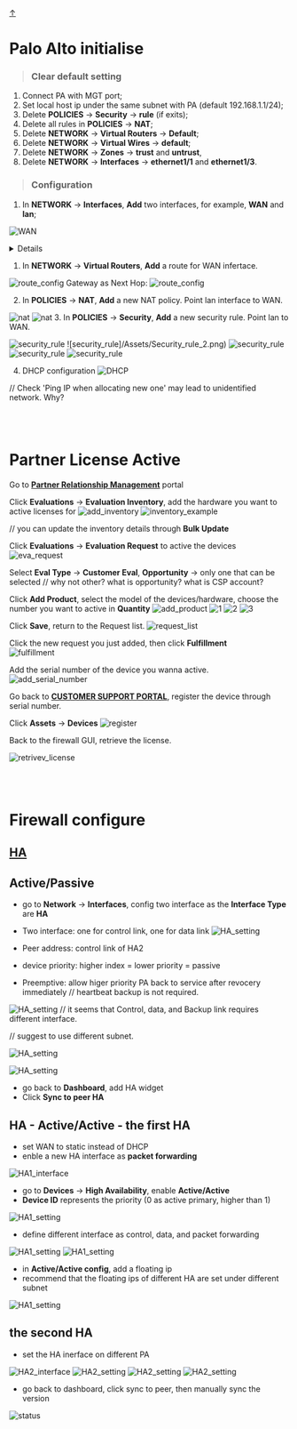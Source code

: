 <link href="style.css" rel="stylesheet"></link>

<a class="top-link hide" href="#top">↑</a>
<a name="top"></a>

# Palo Alto initialise
> ### **Clear default setting**
1. Connect PA with MGT port;
2. Set local host ip under the same subnet with PA (default 192.168.1.1/24);
3. Delete **POLICIES** -> **Security** -> **rule** (if exits);
4. Delete all rules in **POLICIES** -> **NAT**;
5. Delete **NETWORK** -> **Virtual Routers** -> **Default**;
6. Delete **NETWORK** -> **Virtual Wires** -> **default**;
7. Delete **NETWORK** -> **Zones** -> **trust** and **untrust**,
8. Delete **NETWORK** -> **Interfaces** -> **ethernet1/1** and **ethernet1/3**.

> ### **Configuration**
1. In **NETWORK** -> **Interfaces**, **Add** two interfaces, for example, **WAN** and **lan**;

![WAN](/Assets/WAN_interface.png)
<details>

> Both Interface type: Layer 3;\
> set up security zone for each interface (layer 3)\
> WAN_security_zone:\
![WAN_security_zone](/Assets/WAN.png)
> lan_security_zone:\
![lan_security_zone](/Assets/lan.png)
<g>//just click Security zone and clike OK to create</g>
![create_zone](/Assets/create_zone.png)
</details>

1. In **NETWORK** -> **Virtual Routers**, **Add** a route for WAN infertace.

![route_config](/Assets/Route_set_1.png)
Gateway as Next Hop:
![route_config](/Assets/Route_set_2.png)


2. In **POLICIES** -> **NAT**, **Add** a new NAT policy.  Point lan interface to WAN.

![nat](/Assets/NAT.png)
![nat](/Assets/NAT_1.png)
3. In **POLICIES** -> **Security**, **Add** a new security rule. Point lan to WAN.  

![security_rule](/Assets/Security_rule_1.png)
![security_rule]/Assets/Security_rule_2.png)
![security_rule](/Assets/Security_rule_3.png)
![security_rule](/Assets/Security_rule_4.png)
![security_rule](/Assets/Security_rule_5.png)

4. DHCP configuration
![DHCP](Assets/DHCP.png)

<g>// Check 'Ping IP when allocating new one' may lead to unidentified network.  Why?

<br></br>

# Partner License Active #

Go to [**Partner Relationship Management**](https://paloaltonetworkssupport.force.com/NextWavePartnerProgram/s/eval-request/a3N4u000006BV8wEAG/e342127) 
portal 

Click **Evaluations** -> **Evaluation Inventory**, add the hardware you want to active licenses for
![add_inventory](Assets/Add_Inventory.png) 
![inventory_example](Assets/inventory_example.png) 

<g>// you can update the inventory details through **Bulk Update**</g> 

Click **Evaluations** -> **Evaluation Request** to active the devices
![eva_request](Assets/Eval%20Request.png) 

Select **Eval Type** -> **Customer Eval**, **Opportunity** -> only one that can be selected
<g> // why not other? what is opportunity?  what is CSP account?  </g> 

Click **Add Product**, select the model of the devices/hardware, choose the number you want to active in **Quantity**
![add_product](Assets/add_product.png)
![1](Assets/new_request_1.png)
![2](Assets/new_request_2.png)
![3](Assets/new_request_3.png)

Click **Save**, return to the Request list.
![request_list](Assets/request_list.png)

Click the new request you just added, then click **Fulfillment**\
![fulfillment](Assets/Fulfillment.png)

Add the serial number of the device you wanna active.
![add_serial_number](Assets/add_serial_number.png)

Go back to [**CUSTOMER SUPPORT PORTAL**](https://support.paloaltonetworks.com/), register the device through serial number.

Click **Assets** -> **Devices**
![register](Assets/Register.png)

Back to the firewall GUI, retrieve the license.

![retrivev_license](Assets/retrieve_license.png)

<br></br>

# Firewall configure 

## [HA](https://docs.paloaltonetworks.com/pan-os/9-1/pan-os-web-interface-help/device/device-high-availability/configure-ha-settings) 

## Active/Passive ##

- go to **Network** -> **Interfaces**, config two interface as the **Interface Type** are **HA**
- Two interface: one for control link, one for data link
![HA_setting](Assets/HA/HA1_interface.png)

- Peer address: control link of HA2
- device priority: higher index = lower priority = passive
- Preemptive: allow higer priority PA back to service after revocery immediately
<g> // heartbeat backup is not required.

![HA_setting](Assets/HA/HA1_setting.png)
<g>// it seems that Control, data, and Backup link requires different interface.

<g>// suggest to use different subnet.


![HA_setting](Assets/HA/HA1_setting_2.png)

![HA_setting](Assets/HA/HA1_setting_3.png)

- go back to **Dashboard**, add HA widget
- Click **Sync to peer HA**

## HA - Active/Active - the first HA ##
- set WAN to static instead of DHCP
- enble a new HA interface as **packet forwarding**

![HA1_interface](Assets/HA/HA1_AA_interface.png)

- go to **Devices** -> **High Availability**, enable **Active/Active**
- **Device ID** represents the priority (0 as active primary, higher than 1)

![HA1_setting](Assets/HA/HA1_AA_setting1.png)

- define different interface as control, data, and packet forwarding

![HA1_setting](Assets/HA/HA1_AA_setting2.png)
![HA1_setting](Assets/HA/HA1_AA_setting3.png)

- in **Active/Active config**, add a floating ip
- recommend that the floating ips of different HA are set under different subnet
  
![HA1_setting](Assets/HA/HA1_AA_setting4.png)

## the second HA

- set the HA inerface on different PA

![HA2_interface](Assets/HA/HA2_AA_interface.png)
![HA2_setting](Assets/HA/HA2_AA_setting1.png)
![HA2_setting](Assets/HA/HA2_AA_setting2.png)
![HA2_setting](Assets/HA/HA2_AA_setting3.png)

- go back to dashboard, click sync to peer, then manually sync the version

![status](Assets/HA/HA_AA_status.png)

<br></br>

